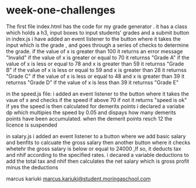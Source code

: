 # week-one-challenges
The first file index.html has the code for my grade generator .
it has a class which holds a h3, input boxes to input students' grades and a submit button
 in index.js i have added an event listener to the button where it takes the input which is the grade , and goes through a series of checks to determine the grade.
 if the value of x is greater than 100 it returns an error message "Invalid"
 if the value of x is greater or equal to 70 it returnss "Grade A"
 if the value of x is less or equal to 78 and x is greater than 59 it returnss "Grade B"
 if the value of x is less or equal to 59 and x is greater than 28 it returnss "Grade C"
 if the value of x is less or equal to 48 and x is greater than 39 it returnss "Grade D"
 if the value of x is less than 39 it returnss "Grade E"
 
 
 
 
 
 
 in the speed.js file:
 i added an event listener to the button where it takes the vaue of x and checks if the speed if above 70
 if not it returns "speed is ok" if yes the speed is then calculated for demerits points
 i declared a variabe dp which multipies the speed by 0.05 and dispays how many demerits points have been accumulated.
 when the demerit points resch 12 the licence is suspended
 
 
 
 
 in salary.js
 i added an event listener to a button where we add basic salary and benfits to calcuate the gross salary
 then another button where it checks whetehr the gross salary is below or equal to 24000 ,If so, it deducts tax and nhif according to the specified rates.
 i decared a variable deductions to add the total tax and nhif then calculates the net salary which is gross profit minus the deductions
 
 
 
 marcus kariuki
 marcus.kariuki@student.moringaschool.com
